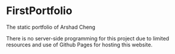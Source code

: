 # FirstPortfolio
The static portfolio of Arshad Cheng

There is no server-side programming for this project due to limited resources and use of Github Pages for hosting this website.